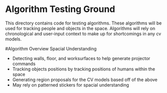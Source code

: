 # Algorithm Testing Ground

This directory contains code for testing algorithms. These algorithms will be used
for tracking people and objects in the space. Algorithms will rely on chronological and user-input context to make up for shortcomings in any cv models.

#Algorithm Overview
Spacial Understanding
* Detecting walls, floor, and worksurfaces to help generate projector commands
* Tracking objects positions by tracking positions of humans within the space
* Generating region proposals for the CV models based off of the above
* May rely on patterned stickers for spacial understanding


